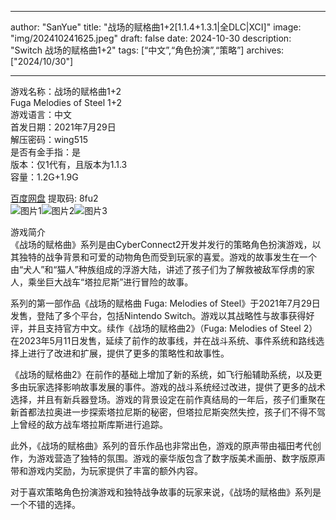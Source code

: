 
---
author: "SanYue"
title: "战场的赋格曲1+2[1.1.4+1.3.1|全DLC|XCI]"
image: "img/202410241625.jpeg"
draft: false
date: 2024-10-30
description: "Switch 战场的赋格曲1+2"
tags: [“中文”,“角色扮演”,“策略”]
archives: ["2024/10/30"]

---

游戏名称：战场的赋格曲1+2   
Fuga Melodies of Steel 1+2    
游戏语言：中文  
首发日期：2021年7月29日  
解压密码：wing515  
是否有金手指：是  
版本：仅1代有，且版本为1.1.3   
容量：1.2G+1.9G

[百度网盘](https://pan.baidu.com/s/1OXNxV3a3kVLe79_dXGNBcg) 提取码: 8fu2  
![图片1](img/3022d76d16.jpg)![图片2](img/5dcb1f8121944.jpg)![图片3](img/4321cbe4f38a.jpg)  

游戏简介  
《战场的赋格曲》系列是由CyberConnect2开发并发行的策略角色扮演游戏，以其独特的战争背景和可爱的动物角色而受到玩家的喜爱。游戏的故事发生在一个由“犬人”和“猫人”种族组成的浮游大陆，讲述了孩子们为了解救被敌军俘虏的家人，乘坐巨大战车“塔拉尼斯”进行冒险的故事。

系列的第一部作品《战场的赋格曲 Fuga: Melodies of Steel》于2021年7月29日发售，登陆了多个平台，包括Nintendo Switch。游戏以其战略性与故事获得好评，并且支持官方中文。续作《战场的赋格曲2》（Fuga: Melodies of Steel 2）在2023年5月11日发售，延续了前作的故事线，并在战斗系统、事件系统和路线选择上进行了改进和扩展，提供了更多的策略性和故事性。

《战场的赋格曲2》在前作的基础上增加了新的系统，如飞行船辅助系统，以及更多由玩家选择影响故事发展的事件。游戏的战斗系统经过改进，提供了更多的战术选择，并且有新兵器登场。游戏的背景设定在前作真结局的一年后，孩子们重聚在新首都法拉奥进一步探索塔拉尼斯的秘密，但塔拉尼斯突然失控，孩子们不得不驾上曾经的敌方战车塔拉斯库斯进行追踪。

此外，《战场的赋格曲》系列的音乐作品也非常出色，游戏的原声带由福田考代创作，为游戏营造了独特的氛围。游戏的豪华版包含了数字版美术画册、数字版原声带和游戏内奖励，为玩家提供了丰富的额外内容。

对于喜欢策略角色扮演游戏和独特战争故事的玩家来说，《战场的赋格曲》系列是一个不错的选择。
